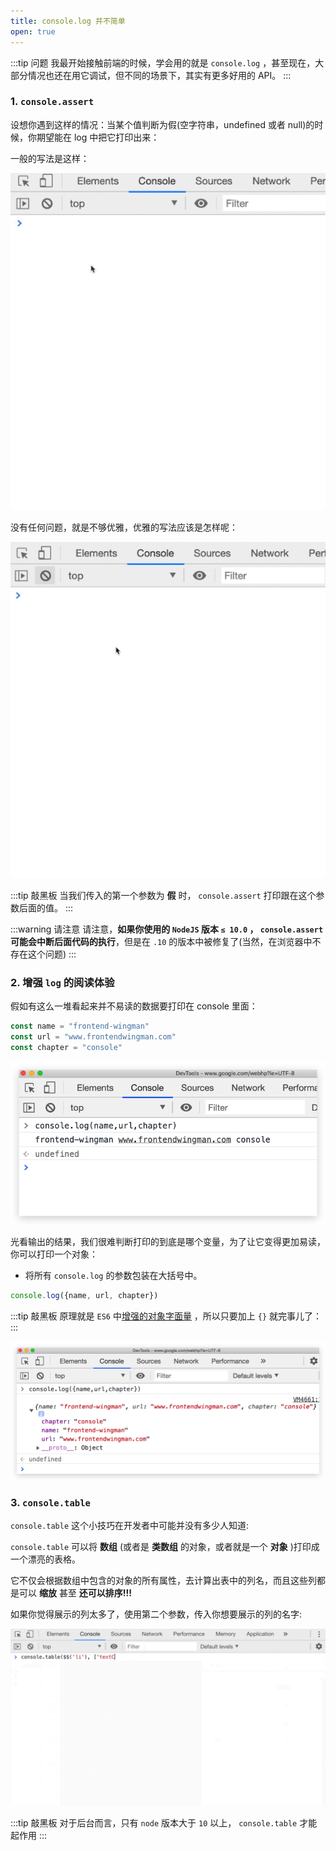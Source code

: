 ```yaml
---
title: console.log 并不简单
open: true
---
```


:::tip 问题
我最开始接触前端的时候，学会用的就是 `console.log` ，甚至现在，大部分情况也还在用它调试，但不同的场景下，其实有更多好用的 API。
:::

### 1. `console.assert` 

设想你遇到这样的情况：当某个值判断为假(空字符串，undefined 或者 null)的时候，你期望能在 log 中把它打印出来：

一般的写法是这样：

![](./_static/if-log.gif)

没有任何问题，就是不够优雅，优雅的写法应该是怎样呢：

![](./_static/console_assert.gif)

:::tip 敲黑板
当我们传入的第一个参数为 **假** 时， `console.assert` 打印跟在这个参数后面的值。
:::

:::warning 请注意
请注意，**如果你使用的 `NodeJS` 版本 `≤ 10.0` ， `console.assert` 可能会中断后面代码的执行**，但是在 `.10` 的版本中被修复了(当然，在浏览器中不存在这个问题)
:::

### 2. 增强 `log` 的阅读体验

假如有这么一堆看起来并不易读的数据要打印在 console 里面：

``` javascript
const name = "frontend-wingman"
const url = "www.frontendwingman.com"
const chapter = "console"
```

![](./_static/logObject.png)

光看输出的结果，我们很难判断打印的到底是哪个变量，为了让它变得更加易读，你可以打印一个对象：

* 将所有 `console.log` 的参数包装在大括号中。

``` javascript
console.log({name, url, chapter})
```

:::tip 敲黑板
原理就是 `ES6` 中[增强的对象字面量](https://developer.mozilla.org/en-US/docs/Web/JavaScript/Guide/Grammar_and_types#Object_literals) ，所以只要加上 `{}` 就完事儿了：
:::

![](./_static/logObject01.png)

### 3. `console.table` 

`console.table` 这个小技巧在开发者中可能并没有多少人知道: 

`console.table` 可以将 **数组** (或者是 **类数组** 的对象，或者就是一个 **对象** )打印成一个漂亮的表格。

它不仅会根据数组中包含的对象的所有属性，去计算出表中的列名，而且这些列都是可以 **缩放** 甚至 **还可以排序!!!**

如果你觉得展示的列太多了，使用第二个参数，传入你想要展示的列的名字:

![](./_static/console_table.gif)

:::tip 敲黑板
对于后台而言，只有 `node` 版本大于 `10` 以上， `console.table` 才能起作用
:::